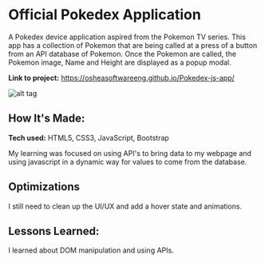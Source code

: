 
# Official Pokedex Application
A Pokedex device application aspired from the Pokemon TV series. This app has a collection of Pokemon that are being called at a press of a button from an API database of Pokemon. Once the Pokemon are called, the Pokemon image, Name and Height are displayed as a popup modal.

**Link to project:** https://osheasoftwareeng.github.io/Pokedex-js-app/

![alt tag](https://imgur.com/APSKzxW.png)

## How It's Made:

**Tech used:** HTML5, CSS3, JavaScript, Bootstrap

My learning was focused on using API's to bring data to my webpage and using javascript in a dynamic way for values to come from the database.

## Optimizations

I still need to clean up the UI/UX and add a hover state and animations. 

## Lessons Learned:

I learned about DOM manipulation and using APIs.

